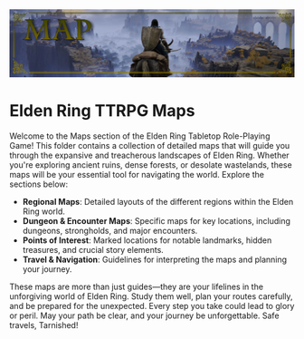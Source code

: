 <img src="../assets/_banners/banner_maps.png">

# Elden Ring TTRPG Maps

Welcome to the Maps section of the Elden Ring Tabletop Role-Playing Game! This folder contains a collection of detailed maps that will guide you through the expansive and treacherous landscapes of Elden Ring. Whether you're exploring ancient ruins, dense forests, or desolate wastelands, these maps will be your essential tool for navigating the world. Explore the sections below:

- **Regional Maps**: Detailed layouts of the different regions within the Elden Ring world.
- **Dungeon & Encounter Maps**: Specific maps for key locations, including dungeons, strongholds, and major encounters.
- **Points of Interest**: Marked locations for notable landmarks, hidden treasures, and crucial story elements.
- **Travel & Navigation**: Guidelines for interpreting the maps and planning your journey.

These maps are more than just guides—they are your lifelines in the unforgiving world of Elden Ring. Study them well, plan your routes carefully, and be prepared for the unexpected. Every step you take could lead to glory or peril. May your path be clear, and your journey be unforgettable. Safe travels, Tarnished!